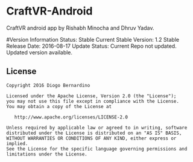 # CraftVR-Android
CraftVR android app by Rishabh Minocha and Dhruv Yadav.

#Version Information
Status: Stable
Current Stable Version: 1.2
Stable Release Date: 2016-08-17
Update Status: Current Repo not updated. Updated version available.


License
-------

    Copyright 2016 Diogo Bernardino

    Licensed under the Apache License, Version 2.0 (the "License");
    you may not use this file except in compliance with the License.
    You may obtain a copy of the License at

       http://www.apache.org/licenses/LICENSE-2.0

    Unless required by applicable law or agreed to in writing, software
    distributed under the License is distributed on an "AS IS" BASIS,
    WITHOUT WARRANTIES OR CONDITIONS OF ANY KIND, either express or implied.
    See the License for the specific language governing permissions and
    limitations under the License.
